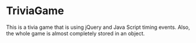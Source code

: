 # TriviaGame
This is a tivia game that is using jQuery and Java Script timing events. Also, the whole game is almost completely stored in an object.
